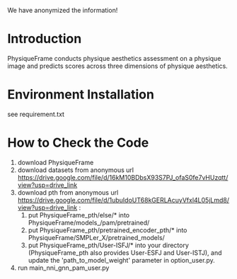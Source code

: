 We have anonymized the information!

# Introduction
PhysiqueFrame conducts physique aesthetics assessment on a physique image and predicts scores across three dimensions of physique aesthetics.

# Environment Installation
see requirement.txt

# How to Check the Code
1. download PhysiqueFrame
2. download datasets from anonymous url https://drive.google.com/file/d/16kM10BDbsX93S7PJ_ofaS0fe7vHUzqtt/view?usp=drive_link
3. download pth from anonymous url https://drive.google.com/file/d/1ubuIdoUT68kGERLAcuyVfxl4L05jLmd8/view?usp=drive_link :
    1) put PhysiqueFrame_pth/else/* into PhysiqueFrame/models_/pam/pretrained/
    2) put PhysiqueFrame_pth/pretrained_encoder_pth/* into PhysiqueFrame/SMPLer_X/pretrained_models/
    3) put PhysiqueFrame_pth/User-ISFJ/* into your directory (PhysiqueFrame_pth also provides User-ESFJ and User-ISTJ), and update the 'path_to_model_weight' parameter in option_user.py.
4. run main_nni_gnn_pam_user.py

